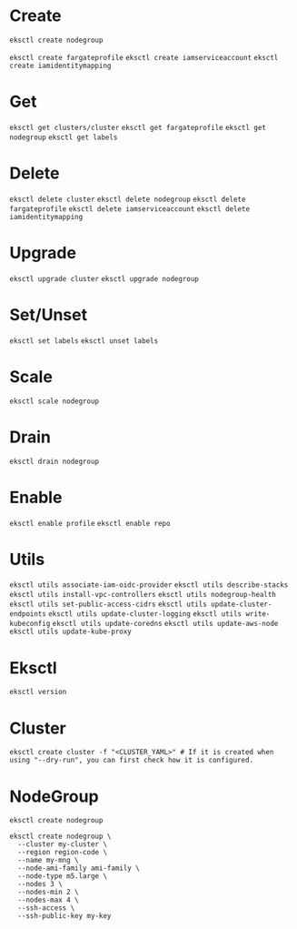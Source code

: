 # Create
```eksctl create nodegroup```

```eksctl create fargateprofile```
```eksctl create iamserviceaccount```
```eksctl create iamidentitymapping```

# Get
```eksctl get clusters/cluster```
```eksctl get fargateprofile```
```eksctl get nodegroup```
```eksctl get labels```

# Delete
```eksctl delete cluster```
```eksctl delete nodegroup```
```eksctl delete fargateprofile```
```eksctl delete iamserviceaccount```
```eksctl delete iamidentitymapping```

# Upgrade
```eksctl upgrade cluster```
```eksctl upgrade nodegroup```

# Set/Unset
```eksctl set labels```
```eksctl unset labels```

# Scale
```eksctl scale nodegroup```

# Drain
```eksctl drain nodegroup```

# Enable
```eksctl enable profile```
```eksctl enable repo```

# Utils
```eksctl utils associate-iam-oidc-provider```
```eksctl utils describe-stacks```
```eksctl utils install-vpc-controllers```
```eksctl utils nodegroup-health```
```eksctl utils set-public-access-cidrs```
```eksctl utils update-cluster-endpoints```
```eksctl utils update-cluster-logging```
```eksctl utils write-kubeconfig```
```eksctl utils update-coredns```
```eksctl utils update-aws-node```
```eksctl utils update-kube-proxy```

# Eksctl
```eksctl version```

# Cluster
``` eksctl create cluster -f "<CLUSTER_YAML>" # If it is created when using "--dry-run", you can first check how it is configured. ```


# NodeGroup
```eksctl create nodegroup```
```
eksctl create nodegroup \
  --cluster my-cluster \
  --region region-code \
  --name my-mng \
  --node-ami-family ami-family \
  --node-type m5.large \
  --nodes 3 \
  --nodes-min 2 \
  --nodes-max 4 \
  --ssh-access \
  --ssh-public-key my-key
```
